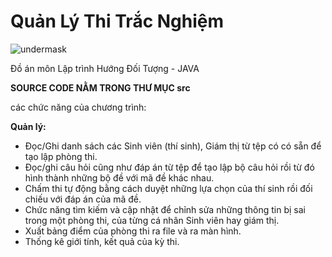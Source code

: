# Quản Lý Thi Trắc Nghiệm

![undermask](https://encrypted-tbn0.gstatic.com/images?q=tbn:ANd9GcRFrDSSDA6fAlS4fdf7_3DLjbdXCyaiIRpfBQ&usqp=CAU)

Đồ án môn Lập trình Hướng Đối Tượng - JAVA

**SOURCE CODE NẰM TRONG THƯ MỤC src**

các chức năng của chương trình:

**Quản lý:**

+ Đọc/Ghi danh sách các Sinh viên (thí sinh), Giám thị từ tệp có có sẵn để tạo lập phòng thi.
+ Đọc/ghi câu hỏi cũng như đáp án từ tệp để tạo lập bộ câu hỏi rồi từ đó hình thành những bộ đề với mã đề khác nhau.
+ Chấm thi tự động bằng cách duyệt những lựa chọn của thí sinh rồi đối chiếu với đáp án của mã đề.
+ Chức năng tìm kiếm và cập nhật để chỉnh sửa những thông tin bị sai trong một phòng thi, của từng cá nhân Sinh viên hay giám thị.
+ Xuất bảng điểm của phòng thi ra file và ra màn hình.
+ Thống kê giới tính, kết quả của kỳ thi.

